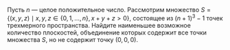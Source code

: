 Пусть $n$ — целое положительное число. Рассмотрим множество $S=\left\{ (x,y,z)\mid x,y,z\in \{0,1,\ldots ,n\},x+y+z > 0 \right\}$, состоящее из ${{\left( n+1 \right)}^{3}}-1$ точек трехмерного пространства. Найдите наименьшее возможное количество плоскостей, объединение которых содержит все точки множества $S,$ но не содержит точку $\left( 0,0,0 \right)$.